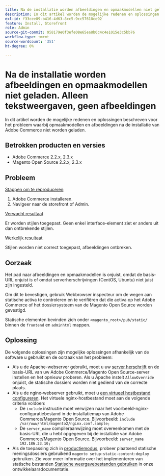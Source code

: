 ```yaml
---
title: Na de installatie worden afbeeldingen en opmaakmodellen niet geladen. Alleen tekstweergaven, geen afbeeldingen
description: In dit artikel worden de mogelijke redenen en oplossingen beschreven voor het probleem waarbij opmaakmodellen en afbeeldingen na de installatie van Adobe Commerce niet worden geladen.
exl-id: f33cee89-b416-4d63-8cc5-9cc57618ce92
feature: Install, Storefront
role: Admin
source-git-commit: 958179e0f3efe08e65ea8b0c4c4e1015e3c5bb76
workflow-type: tm+mt
source-wordcount: '351'
ht-degree: 0%

---
```


# Na de installatie worden afbeeldingen en opmaakmodellen niet geladen. Alleen tekstweergaven, geen afbeeldingen

In dit artikel worden de mogelijke redenen en oplossingen beschreven voor het probleem waarbij opmaakmodellen en afbeeldingen na de installatie van Adobe Commerce niet worden geladen.

## Betrokken producten en versies

* Adobe Commerce 2.2.x, 2.3.x
* Magento Open Source 2.2.x, 2.3.x

## Probleem

<u>Stappen om te reproduceren</u>

1. Adobe Commerce installeren.
1. Navigeer naar de storefront of Admin.

<u>Verwacht resultaat</u>

Er worden stijlen toegepast. Geen enkel interface-element ziet er anders uit dan ontbrekende stijlen.

<u>Werkelijk resultaat</u>

Stijlen worden niet correct toegepast, afbeeldingen ontbreken.

## Oorzaak

Het pad naar afbeeldingen en opmaakmodellen is onjuist, omdat de basis-URL onjuist is of omdat serverherschrijvingen (CentOS, Ubuntu) niet juist zijn ingesteld.

Om dit te bevestigen, gebruik Webbrowser inspecteur om de wegen aan statische activa te controleren en te verifiëren dat die activa op het Adobe Commerce of het dossiersysteem van de Magento Open Source worden gevestigd.

Statische elementen bevinden zich onder `<magento_root>/pub/static/` binnen de `frontend` en `adminhtml` mappen.

## Oplossing

De volgende oplossingen zijn mogelijke oplossingen afhankelijk van de software u gebruikt en de oorzaak van het probleem:

* Als u de Apache-webserver gebruikt, moet u uw [server herschrijft](https://devdocs.magento.com/guides/v2.3/install-gde/prereq/apache.html#apache-help-rewrite) en de basis-URL van uw Adobe Commerce/Magento Open Source-server instellen en het opnieuw proberen. Als u Apache instelt `AllowOverride` onjuist, de statische dossiers worden niet gediend van de correcte plaats.
* Als u de nginx-webserver gebruikt, moet u [een virtueel hostbestand configureren](https://devdocs.magento.com/guides/v2.3/install-gde/prereq/nginx.html#configure-nginx-ubuntu). Het virtuele nginx-hostbestand moet aan de volgende criteria voldoen:
   * De `include` instructie moet verwijzen naar het voorbeeld-nginx-configuratiebestand in de installatiemap van Adobe Commerce/Magento Open Source. Bijvoorbeeld:    `include /var/www/html/magento2/nginx.conf.sample;`
   * De `server_name` compileraanwijzing moet overeenkomen met de basis-URL die u hebt opgegeven bij de installatie van Adobe Commerce/Magento Open Source. Bijvoorbeeld: `server_name 192.186.33.10;`
* Als de toepassing zich in [productiemodus](https://devdocs.magento.com/guides/v2.3/config-guide/bootstrap/magento-modes.html#production-mode), probeer plaatsend statische meningsdossiers gebruikend `magento setup:static-content:deploy` gebruiken. Zie voor meer informatie over het implementeren van statische bestanden [Statische weergavebestanden gebruiken](https://devdocs.magento.com/guides/v2.3/install-gde/install/cli/install-cli-subcommands-maint.html) in onze ontwikkelaarsdocumentatie.
